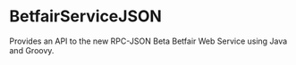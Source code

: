 BetfairServiceJSON
==================

 Provides an API to the new RPC-JSON Beta Betfair Web Service using Java and Groovy.